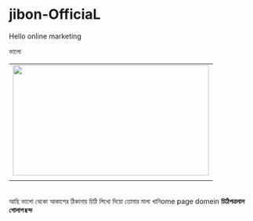 # jibon-OfficiaL
Hello online marketing

ভালো <table align="center" cellpadding="0" cellspacing="0" class="tr-caption-container" style="margin-left: auto; margin-right: auto;"><tbody><tr><td style="text-align: center;"><a href="https://1.bp.blogspot.com/-c3qhqBjZMks/X9XpXfYSkvI/AAAAAAAAANU/uMub6FfCjy8p88RnK4jQXov5ooqdLiDawCPcBGAsYHg/s960/Photo_1605025750530.png" style="margin-left: auto; margin-right: auto;"><img border="0" data-original-height="540" data-original-width="960" height="225" src="https://1.bp.blogspot.com/-c3qhqBjZMks/X9XpXfYSkvI/AAAAAAAAANU/uMub6FfCjy8p88RnK4jQXov5ooqdLiDawCPcBGAsYHg/w400-h225/Photo_1605025750530.png" width="400" /></a></td></tr><tr><td class="tr-caption" style="text-align: center;"></td></tr></tbody></table><br />আছি ভালো থেকো আকাশের ঠিকানায় চিঠি লিখো দিয়ো তোমার মালা খানিome page
domein
<b>চিঠিপত্র<b>লাল গোলাপ<i>ছন্দ</i></b></b>

